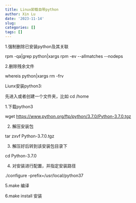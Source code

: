 ```yaml
---
title: Linux卸载自带python
author: Xin Lu
date: '2023-11-14'
slug: 
categories: []
tags: []
---
```




1.强制删除已安装python及其关联

rpm -qa|grep python|xargs rpm -ev --allmatches --nodeps

2.删除残余文件

whereis python|xargs rm -frv

 

Liunx安装python3:

先进入或者创建一个文件夹，比如 cd /home

1.下载python3

wget https://www.python.org/ftp/python/3.7.0/Python-3.7.0.tgz

2. 解压安装包

tar zxvf Python-3.7.0.tgz

3. 解压好后转到该安装包目录下

cd Python-3.7.0

4. 对安装进行配置，并指定安装路径

./configure -prefix=/usr/local/python37

5.make 编译

6.make install 安装
